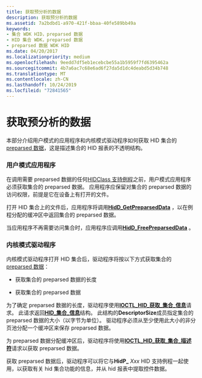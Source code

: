 ```yaml
---
title: 获取预分析的数据
description: 获取预分析的数据
ms.assetid: 7a2bdbd1-a970-421f-bbaa-40fe589bb49a
keywords:
- 集合 WDK HID，preparsed 数据
- HID 集合 WDK，preparsed 数据
- preparsed 数据 WDK HID
ms.date: 04/20/2017
ms.localizationpriority: medium
ms.openlocfilehash: 9eedd7df5eb1ecebcbe55a1b5959f7fd6395462a
ms.sourcegitcommit: 4b7a6ac7c68e6ad6f27da5d1dc4deabd5d34b748
ms.translationtype: MT
ms.contentlocale: zh-CN
ms.lasthandoff: 10/24/2019
ms.locfileid: "72841565"
---
```

# <a name="obtaining-preparsed-data"></a>获取预分析的数据





本部分介绍用户模式的应用程序和内核模式驱动程序如何获取 HID 集合的[preparsed 数据](preparsed-data.md)，这是描述集合的 HID 报表的不透明结构。

### <a name="user-mode-application"></a>用户模式应用程序

在调用需要 preparsed 数据的任何[HIDClass 支持例程](https://docs.microsoft.com/windows-hardware/drivers/ddi/index)之前，用户模式应用程序必须获取集合的 preparsed 数据。 应用程序应保留对集合的 preparsed 数据的访问权限，前提是它在设备上有打开的文件。

打开 HID 集合上的文件后，应用程序将调用[**HidD\_GetPreparsedData**](https://docs.microsoft.com/windows-hardware/drivers/ddi/hidsdi/nf-hidsdi-hidd_getpreparseddata) ，以在例程分配的缓冲区中返回集合的 preparsed 数据。

当应用程序不再需要访问集合时，应用程序应调用[**HidD\_FreePreparsedData**](https://docs.microsoft.com/windows-hardware/drivers/ddi/hidsdi/nf-hidsdi-hidd_freepreparseddata) 。

### <a name="kernel-mode-driver"></a>内核模式驱动程序

内核模式驱动程序打开 HID 集合后，驱动程序将按以下方式获取集合的[preparsed 数据](preparsed-data.md)：

-   获取集合的 preparsed 数据的长度

-   获取集合的 preparsed 数据

为了确定 preparsed 数据的长度，驱动程序使用[**IOCTL\_HID\_获取\_集合\_信息**](https://docs.microsoft.com/windows-hardware/drivers/ddi/hidclass/ni-hidclass-ioctl_hid_get_collection_information)请求。 此请求返回[**HID\_集合\_信息**](https://docs.microsoft.com/windows-hardware/drivers/ddi/hidclass/ns-hidclass-_hid_collection_information)结构。 此结构的**DescriptorSize**成员指定集合的 preparsed 数据的大小（以字节为单位）。 驱动程序必须从至少使用此大小的非分页池分配一个缓冲区来保存 preparsed 数据。

为 preparsed 数据分配缓冲区后，驱动程序将使用[**IOCTL\_HID\_获取\_集合\_描述符**](https://docs.microsoft.com/windows-hardware/drivers/ddi/hidclass/ni-hidclass-ioctl_hid_get_collection_descriptor)请求以获取 preparsed 数据。

获取 preparsed 数据后，驱动程序可以将它与**HidP\_** <em>Xxx</em> HID 支持例程一起使用，以获取有关 hid 集合功能的信息，并从 hid 报表中提取控件数据。

 

 





